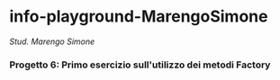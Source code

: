 # info-playground-MarengoSimone

_Stud. Marengo Simone_

### Progetto 6: Primo esercizio sull'utilizzo dei metodi Factory